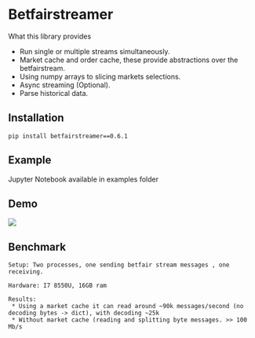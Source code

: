 # Betfairstreamer

What this library provides

* Run single or multiple streams simultaneously.
* Market cache and order cache, these provide abstractions over the betfairstream.
* Using numpy arrays to slicing markets selections.
* Async streaming (Optional).
* Parse historical data.

## Installation

```
pip install betfairstreamer==0.6.1
```

## Example

Jupyter Notebook available in examples folder

## Demo
![](stream.gif)


## Benchmark
```Benchmark
Setup: Two processes, one sending betfair stream messages , one receiving.

Hardware: I7 8550U, 16GB ram

Results: 
 * Using a market cache it can read around ~90k messages/second (no decoding bytes -> dict), with decoding ~25k
 * Without market cache (reading and splitting byte messages. >> 100 Mb/s

```

       
